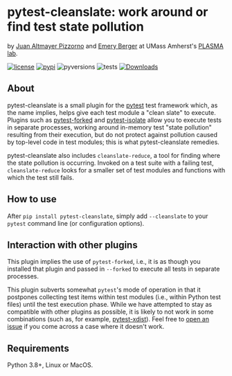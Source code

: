 # pytest-cleanslate: work around or find test state pollution
by [Juan Altmayer Pizzorno](https://jaltmayerpizzorno.github.io) and [Emery Berger](https://emeryberger.com)
at UMass Amherst's [PLASMA lab](https://plasma-umass.org/).

[![license](https://img.shields.io/github/license/plasma-umass/pytest-cleanslate?color=blue)](LICENSE)
[![pypi](https://img.shields.io/pypi/v/pytest-cleanslate?color=blue)](https://pypi.org/project/pytest-cleanslate/)
![pyversions](https://img.shields.io/pypi/pyversions/pytest-cleanslate?logo=python&logoColor=FBE072)
![tests](https://github.com/plasma-umass/pytest-cleanslate/workflows/tests/badge.svg)
[![Downloads](https://static.pepy.tech/badge/pytest-cleanslate)](https://pepy.tech/project/pytest-cleanslate)

## About
pytest-cleanslate is a small plugin for the [pytest](https://github.com/pytest-dev/pytest)
test framework which, as the name implies, helps give each test module a "clean slate" to execute.
Plugins such as [pytest-forked](https://github.com/pytest-dev/pytest-forked) and
[pytest-isolate](https://github.com/gilfree/pytest-isolate) allow you to execute tests
in separate processes, working around in-memory test "state pollution" resulting from
their execution, but do not protect against pollution caused by top-level code in test
modules; this is what pytest-cleanslate remedies.

pytest-cleanslate also includes `cleanslate-reduce`, a tool for finding where the
state pollution is occurring.
Invoked on a test suite with a failing test, `cleanslate-reduce` looks for a smaller
set of test modules and functions with which the test still fails.

## How to use
After `pip install pytest-cleanslate`, simply add `--cleanslate` to your `pytest` command line (or configuration options).

## Interaction with other plugins
This plugin implies the use of `pytest-forked`, i.e., it is as though you installed that
plugin and passed in `--forked` to execute all tests in separate processes.

This plugin subverts somewhat `pytest`'s mode of operation in that it postpones collecting
test items within test modules (i.e., within Python test files) until the test execution phase.
While we have attempted to stay as compatible with other plugins as possible, it is likely
to not work in some combinations (such as, for example, [pytest-xdist](https://github.com/pytest-dev/pytest-xdist)).
Feel free to [open an issue](https://github.com/plasma-umass/pytest-cleanslate/issues) if you come across a case where it doesn't work.

## Requirements
Python 3.8+, Linux or MacOS.
